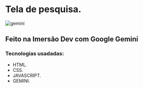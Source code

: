 # Tela de pesquisa.

![gemini](https://github.com/user-attachments/assets/522f9046-6fb8-44db-a8cb-fd13ca29bbd2)

## Feito na Imersão Dev com Google Gemini
### Tecnologias usadadas:
- HTML.
- CSS.
- JAVASCRIPT.
- GEMINI.

